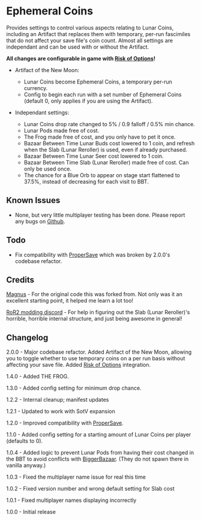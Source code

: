 # Ephemeral Coins

Provides settings to control various aspects relating to Lunar Coins, including an Artifact that replaces them with temporary, per-run fascimiles that do not affect your save file's coin count. Almost all settings are independant and can be used with or without the Artifact.

**All changes are configurable in game with [Risk of Options](https://thunderstore.io/package/Rune580/Risk_Of_Options/)!**

- Artifact of the New Moon: 
	- Lunar Coins become Ephemeral Coins, a temporary per-run currency.
	- Config to begin each run with a set number of Ephemeral Coins (default 0, only applies if you are using the Artifact).

- Independant settings:
	- Lunar Coins drop rate changed to 5% / 0.9 falloff / 0.5% min chance.
	- Lunar Pods made free of cost.
	- The Frog made free of cost, and you only have to pet it once.
	- Bazaar Between Time Lunar Buds cost lowered to 1 coin, and refresh when the Slab (Lunar Reroller) is used, even if already purchased.
	- Bazaar Between Time Lunar Seer cost lowered to 1 coin.
	- Bazaar Between Time Slab (Lunar Reroller) made free of cost. Can only be used once.
	- The chance for a Blue Orb to appear on stage start flattened to 37.5%, instead of decreasing for each visit to BBT.

## Known Issues

- None, but very little multiplayer testing has been done. Please report any bugs on [Github](https://github.com/VarnaScelestus/RoR2).

## Todo

- Fix compatibility with [ProperSave](https://thunderstore.io/package/KingEnderBrine/ProperSave/) which was broken by 2.0.0's codebase refactor.

## Credits

[Magnus](https://github.com/MagnusMagnuson/RoR2Mods) - For the original code this was forked from. Not only was it an excellent starting point, it helped me learn a lot too!

[RoR2 modding discord](https://discord.gg/5MbXZvd) - For help in figuring out the Slab (Lunar Reroller)'s horrible, horrible internal structure, and just being awesome in general!

## Changelog

2.0.0 - Major codebase refactor. Added Artifact of the New Moon, allowing you to toggle whether to use temporary coins on a per run basis without affecting your save file. Added [Risk of Options](https://thunderstore.io/package/Rune580/Risk_Of_Options/) integration.

1.4.0 - Added THE FROG.

1.3.0 - Added config setting for minimum drop chance.

1.2.2 - Internal cleanup; manifest updates

1.2.1 - Updated to work with SotV expansion

1.2.0 - Improved compatibility with [ProperSave](https://thunderstore.io/package/KingEnderBrine/ProperSave/).

1.1.0 - Added config setting for a starting amount of Lunar Coins per player (defaults to 0).

1.0.4 - Added logic to prevent Lunar Pods from having their cost changed in the BBT to avoid conflicts with [BiggerBazaar](https://thunderstore.io/package/MagnusMagnuson/BiggerBazaar/). (They do not spawn there in vanilla anyway.)

1.0.3 - Fixed the multiplayer name issue for real this time

1.0.2 - Fixed version number and wrong default setting for Slab cost

1.0.1 - Fixed multiplayer names displaying incorrectly

1.0.0 - Initial release